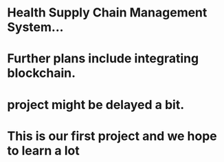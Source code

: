 # Health Supply Chain Management System...
# Further plans include integrating blockchain.
# project might be delayed a bit.
# This is our first project and we hope to learn a lot
